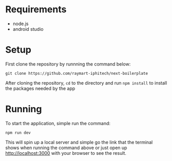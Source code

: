 # Requirements
 - node.js
 - android studio
 
# Setup
First clone the repository by runnning the command below:
```
git clone https://github.com/raymart-iphitech/next-boilerplate
```

After cloning the repository, `cd` to the directory and run `npm install` to install the packages needed by the app

# Running
To start the application, simple run the command:
```
npm run dev
```

This will spin up a local server and simple go the link that the terminal shows when running the command above or just open up [http://localhost:3000](http://localhost:3000) with your browser to see the result.